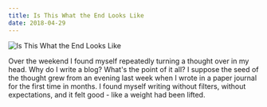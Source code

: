 ```yaml
---
title: Is This What the End Looks Like
date: 2018-04-29
---
```


![Is This What the End Looks Like](https://source.unsplash.com/y7GlIdTUOvo/1600x900)

Over the weekend I found myself repeatedly turning a thought over in my head. Why do I write a blog? What's the point of it all? I suppose the seed of the thought grew from an evening last week when I wrote in a paper journal for the first time in months. I found myself writing without filters, without expectations, and it felt good - like a weight had been lifted.